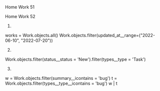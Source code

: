 Home Work 51

Home Work 52

1)
works = Work.objects.all() 
 Work.objects.filter(updated_at__range=("2022-06-10", "2022-07-20"))
 
 2)
 Work.objects.filter(status__status = 'New').filter(types__type = 'Task')

3)
w = Work.objects.filter(summary__icontains = 'bug') 
t = Work.objects.filter(types__type__icontains = 'bug') 
w | t
